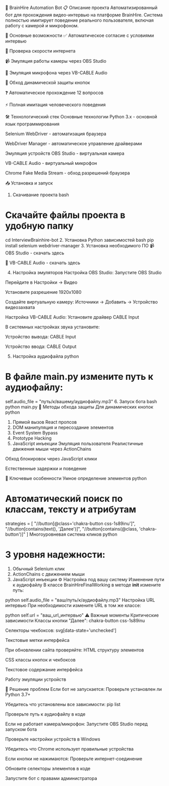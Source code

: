 🤖 BrainHire Automation Bot
📋 Описание проекта
Автоматизированный бот для прохождения видео-интервью на платформе BrainHire. Система полностью имитирует поведение реального пользователя, включая работу с камерой и микрофоном.

🚀 Основные возможности
✅ Автоматическое согласие с условиями интервью

📶 Проверка скорости интернета

📹 Эмуляция работы камеры через OBS Studio

🎤 Эмуляция микрофона через VB-CABLE Audio

🎯 Обход динамической защиты кнопок

❓ Автоматическое прохождение 12 вопросов

⚡ Полная имитация человеческого поведения

🛠 Технологический стек
Основные технологии
Python 3.x - основной язык программирования

Selenium WebDriver - автоматизация браузера

WebDriver Manager - автоматическое управление драйверами

Эмуляция устройств
OBS Studio - виртуальная камера

VB-CABLE Audio - виртуальный микрофон

Chrome Fake Media Stream - обход разрешений браузера

📥 Установка и запуск
1. Скачивание проекта
bash
# Скачайте файлы проекта в удобную папку
cd InterviewBrainhire-bot
2. Установка Python зависимостей
bash
pip install selenium webdriver-manager
3. Установка необходимого ПО
📹 OBS Studio - скачать здесь

🎤 VB-CABLE Audio - скачать здесь

4. Настройка эмуляторов
Настройка OBS Studio:
Запустите OBS Studio

Перейдите в Настройки → Видео

Установите разрешение 1920x1080

Создайте виртуальную камеру: Источники → Добавить → Устройство видеозахвата

Настройка VB-CABLE Audio:
Установите драйвер CABLE Input

В системных настройках звука установите:

Устройство вывода: CABLE Input

Устройство ввода: CABLE Output

5. Настройка аудиофайла
python
# В файле main.py измените путь к аудиофайлу:
self.audio_file = "путь/к/вашему/аудиофайлу.mp3"
6. Запуск бота
bash
python main.py
🔧 Методы обхода защиты
Для динамических кнопок
python
1. Прямой вызов React пропсов
2. DOM манипуляция и пересоздание элементов  
3. Event System Bypass
4. Prototype Hacking
5. JavaScript инъекции
Эмуляция пользователя
Реалистичные движения мыши через ActionChains

Обход блокировок через JavaScript клики

Естественные задержки и поведение

🎯 Ключевые особенности
Умное определение элементов
python
# Автоматический поиск по классам, тексту и атрибутам
strategies = [
    "//button[@class='chakra-button css-1s89inu']",
    "//button[contains(text(), 'Далее')]",
    "//button[contains(@class, 'chakra-button')]"
]
Многоуровневая система кликов
python
# 3 уровня надежности:
1. Обычный Selenium клик
2. ActionChains с движением мыши  
3. JavaScript инъекции
⚙️ Настройка под вашу систему
Изменение пути к аудиофайлу
В классе BrainHireFinalWorking в методе __init__ измените путь:

python
self.audio_file = "ваш/путь/к/аудиофайлу.mp3"
Настройка URL интервью
При необходимости измените URL в том же классе:

python
self.url = "ваш_url_интервью"
⚠️ Важные моменты
Критические зависимости
Классы кнопки "Далее": chakra-button css-1s89inu

Селекторы чекбоксов: svg[data-state='unchecked']

Текстовые метки интерфейса

При обновлении сайта проверяйте:
HTML структуру элементов

CSS классы кнопок и чекбоксов

Текстовое содержание интерфейса

Работу эмуляции устройств

🐛 Решение проблем
Если бот не запускается:
Проверьте установлен ли Python 3.7+

Убедитесь что установлены все зависимости: pip list

Проверьте путь к аудиофайлу в коде

Если не работает камера/микрофон:
Запустите OBS Studio перед запуском бота

Проверьте настройки устройств в Windows

Убедитесь что Chrome использует правильные устройства

Если кнопки не нажимаются:
Проверьте интернет-соединение

Обновите селекторы элементов в коде

Запустите бот с правами администратора
